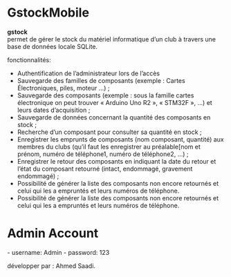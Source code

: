 # GstockMobile
<b>gstock</b> </br>  permet de gérer le stock du matériel
informatique d’un club à travers une base de données locale SQLite.

fonctionnalités:
- Authentification de l’administrateur lors de l’accès
- Sauvegarde des familles de composants (exemple : Cartes Électroniques, piles, moteur  ...) ;
- Sauvegarde des composants (exemple : sous la famille cartes électronique on peut trouver
« Arduino Uno R2 », « STM32F », ...) et leurs dates d’acquisition ;
- Sauvegarde de données concernant la quantité des composants en stock ;
- Recherche d’un composant pour consulter sa quantité en stock ;
- Enregistrer les emprunts de composants (nom composant, quantité) aux membres du clubs
(qu’il faut les enregistrer au préalable[nom et prénom, numéro de téléphone1, numéro de téléphone2, ...) ;
- Enregistrer le retour des composants en indiquant la date du retour et l’état du composant retourné (intact, endommagé, gravement endommagé) ;
- Possibilité de générer la liste des composants non encore retournés et celui qui les a empruntés et leurs numéros de téléphone.
- Possibilité de générer la liste des composants non encore retournés et celui qui les a empruntés et leurs numéros de téléphone.

<h1>Admin Account </h1>
- username: Admin
- password: 123


développer par : Ahmed Saadi.
